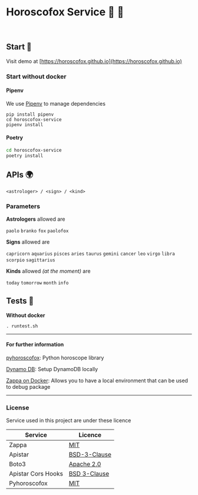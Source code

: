 <p align="center">
    <h1>Horoscofox Service 🦄 🌈</h1>
    <br>
     
</p>

## Start 💫
Visit demo at [https://horoscofox.github.io](https://horoscofox.github.io)

### Start without docker
#### Pipenv
We use [Pipenv](https://github.com/pypa/pipenv) to manage dependencies

    pip install pipenv
    cd horoscofox-service
    pipenv install 

#### Poetry

```sh
cd horoscofox-service
poetry install
```
 

## APIs 🌍
`<astrologer> / <sign> / <kind>`

### Parameters
**Astrologers** allowed are 

`paolo`  `branko`  `fox`  `paolofox`

**Signs** allowed are 

`capricorn`  `aquarius`  `pisces`  `aries`  `taurus`  `gemini`  `cancer`  `leo`  `virgo`  `libra`  `scorpio`  `sagittarius`

**Kinds** allowed *(at the moment)* are 

`today` `tomorrow` `month` `info`

## Tests 🐲
 
**Without docker**

    . runtest.sh

---

#### For further information
[pyhoroscofox](https://github.com/horoscofox/pyhoroscofox "pyhoroscofox"):  Python horoscope library

[Dynamo DB](https://docs.aws.amazon.com/amazondynamodb/latest/developerguide/DynamoDBLocal.html "Dynamo DB"):  Setup DynamoDB locally

[Zappa on Docker](https://blog.zappa.io/posts/docker-zappa-and-python3 "Zappa"):  Allows you to have a local environment that can be used to debug package

---
### License
Service used in this project are under these licence


| Service            | Licence                                                                                     |
|--------------------|---------------------------------------------------------------------------------------------|
| Zappa              | [MIT](https://github.com/Miserlou/Zappa/blob/master/LICENSE)                                |
| Apistar            | [BSD-3-Clause](https://github.com/encode/apistar/blob/master/LICENSE.md)                    |
| Boto3              | [Apache 2.0](https://github.com/boto/boto3/blob/develop/LICENSE)                            |
| Apistar Cors Hooks | [BSD 3-Clause](https://github.com/lucianoratamero/apistar_cors_hooks/blob/master/LICENSE)   |
| Pyhoroscofox       | [MIT](https://github.com/horoscofox/pyhoroscofox/blob/master/LICENSE)                       |
